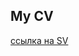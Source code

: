 ## My CV
[ссылка на SV](https://docs.google.com/document/d/1ChNWwTLtFFSwZj_IjxKCSJdHIM0GKHdx/edit?usp=sharing&ouid=113547206569129735239&rtpof=true&sd=true)


